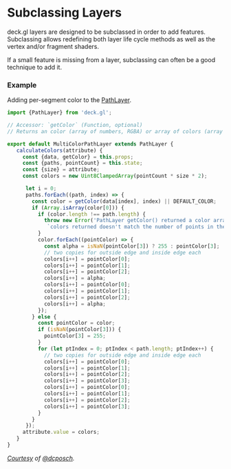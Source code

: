 # Subclassing Layers

deck.gl layers are designed to be subclassed in order to add features.
Subclassing allows redefining both layer life cycle methods as well as
the vertex and/or fragment shaders.

If a small feature is missing from a layer, subclassing can often be a
good technique to add it.

### Example

Adding per-segment color to the [PathLayer](/docs/layers/path-layer.md).

```js
import {PathLayer} from 'deck.gl';

// Accessor: `getColor` (Function, optional)
// Returns an color (array of numbers, RGBA) or array of colors (array of arrays).

export default MultiColorPathLayer extends PathLayer {
   calculateColors(attribute) {
     const {data, getColor} = this.props;
     const {paths, pointCount} = this.state;
     const {size} = attribute;
     const colors = new Uint8ClampedArray(pointCount * size * 2);

      let i = 0;
      paths.forEach((path, index) => {
        const color = getColor(data[index], index) || DEFAULT_COLOR;
        if (Array.isArray(color[0])) {
          if (color.length !== path.length) {
            throw new Error('PathLayer getColor() returned a color array, but the number of '
             `colors returned doesn't match the number of points in the path. Index ${index}`);
          }
          color.forEach((pointColor) => {
            const alpha = isNaN(pointColor[3]) ? 255 : pointColor[3];
            // two copies for outside edge and inside edge each
            colors[i++] = pointColor[0];
            colors[i++] = pointColor[1];
            colors[i++] = pointColor[2];
            colors[i++] = alpha;
            colors[i++] = pointColor[0];
            colors[i++] = pointColor[1];
            colors[i++] = pointColor[2];
            colors[i++] = alpha;
          });
        } else {
          const pointColor = color;
          if (isNaN(pointColor[3])) {
            pointColor[3] = 255;
          }
          for (let ptIndex = 0; ptIndex < path.length; ptIndex++) {
            // two copies for outside edge and inside edge each
            colors[i++] = pointColor[0];
            colors[i++] = pointColor[1];
            colors[i++] = pointColor[2];
            colors[i++] = pointColor[3];
            colors[i++] = pointColor[0];
            colors[i++] = pointColor[1];
            colors[i++] = pointColor[2];
            colors[i++] = pointColor[3];
          }
        }
      });
     attribute.value = colors;
   }
}
```

*[Courtesy](https://github.com/uber/deck.gl/pull/336) of [@dcposch](https://github.com/dcposch).*
